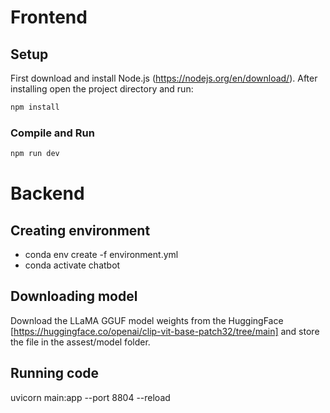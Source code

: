 # Frontend

## Setup
First download and install Node.js (https://nodejs.org/en/download/).
After installing open the project directory and run:
```sh
npm install
```

### Compile and Run
```sh
npm run dev
```

# Backend

## Creating environment
- conda env create -f environment.yml
- conda activate chatbot

## Downloading model
Download the LLaMA GGUF model weights from the HuggingFace [https://huggingface.co/openai/clip-vit-base-patch32/tree/main] and store the file in the assest/model folder.

## Running code
uvicorn main:app --port 8804 --reload

